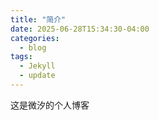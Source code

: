 ```yaml
---
title: "简介"
date: 2025-06-28T15:34:30-04:00
categories:
  - blog
tags:
  - Jekyll
  - update
---
```

这是微汐的个人博客